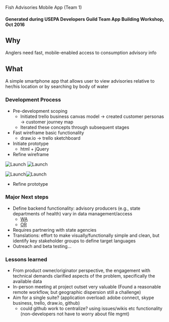 Fish Advisories Mobile App (Team 1)

#### Generated during USEPA Developers Guild Team App Building Workshop, Oct 2016

## Why
Anglers need fast, mobile-enabled access to consumption advisory info

## What
A simple smartphone app that allows user to view advisories relative to her/his location or by searching by body of water

### Development Process
* Pre-development scoping
  * Initiated trello business canvas model -> created customer personas -> customer journey map
  * Iterated these concepts through subsequent stages
* Fast wireframe basic functionality
  *  draw.io -> trello sketchboard
* Initiate prototype
  * html + jQuery
* Refine wireframe

![Launch](https://github.com/USEPA/dev_1_fish_advisories/blob/master/Mockup_Resources/App%20Launch%20Screen.png)
![Launch](https://github.com/USEPA/dev_1_fish_advisories/blob/master/Mockup_Resources/Fish%20Near%20Me%20-%20Landing.png)

![Launch](https://github.com/USEPA/dev_1_fish_advisories/blob/master/Mockup_Resources/Screen_Sub%20Fish%20Near%20Me%20-%20PinPoint%20Interaction.png)![Launch](https://github.com/USEPA/dev_1_fish_advisories/blob/master/Mockup_Resources/Screen_Sub%20Fish%20Near%20Me%20-%20Advice%20Interaction.png)
* Refine prototype

### Major Next steps
- Define backend functionality: advisory producers (e.g., state departments of health) vary in data management/access
  - [WA](http://www.doh.wa.gov/CommunityandEnvironment/Food/Fish/Advisories#PugetSound)
  - [OR](https://public.health.oregon.gov/HealthyEnvironments/Recreation/FishConsumption/Pages/fishadvisories.aspx)
- Requires partnering with state agencies
- Translations: effort to make visually/functionally simple and clean, but identify key stakeholder groups to define target languages
- Outreach and beta testing...

### Lessons learned
- From product owner/originator perspective, the engagement with technical demands clarified aspects of the problem, specifically the available data
- In-person meeting at project outset very valuable (Found a reasonable remote workflow, but geographic dispersion still a challenge)
- Aim for a single suite? (application overload: adobe connect, skype business, trello, draw.io, github)
  - could github work to centralize? using issues/wikis etc functionality (non-developers not have to worry about file mgmt)
